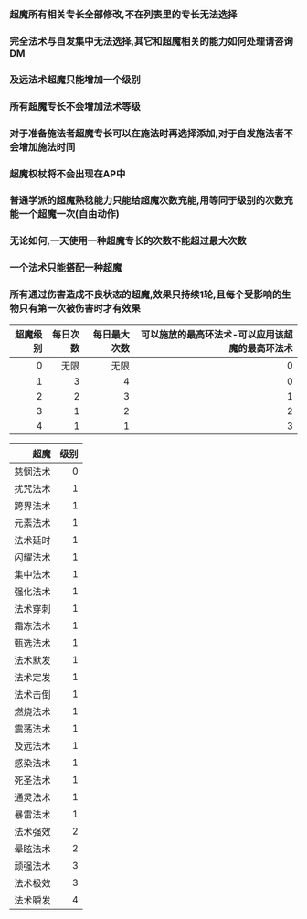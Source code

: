 ### 超魔所有相关专长全部修改,不在列表里的专长无法选择 ###  
### 完全法术与自发集中无法选择,其它和超魔相关的能力如何处理请咨询DM ###  
### 及远法术超魔只能增加一个级别 ###   
### 所有超魔专长不会增加法术等级 ###   
### 对于准备施法者超魔专长可以在施法时再选择添加,对于自发施法者不会增加施法时间 ###   
### 超魔权杖将不会出现在AP中 ###   
### 普通学派的超魔熟稔能力只能给超魔次数充能,用等同于级别的次数充能一个超魔一次(自由动作) ###  
### 无论如何,一天使用一种超魔专长的次数不能超过最大次数 ###   
### 一个法术只能搭配一种超魔 ###  
### 所有通过伤害造成不良状态的超魔,效果只持续1轮,且每个受影响的生物只有第一次被伤害时才有效果 ###  

|超魔级别|每日次数|每日最大次数|可以施放的最高环法术-可以应用该超魔的最高环法术|
|-:|-:|-:|-:|
|0|无限|无限|0|
|1|3|4|0|
|2|2|3|1|
|3|1|2|2|
|4|1|1|3|

|超魔|级别|
|-:|-:|
|慈悯法术|0|
|扰咒法术|1|
|跨界法术|1|
|元素法术|1|
|法术延时|1|
|闪耀法术|1|
|集中法术|1|
|强化法术|1|
|法术穿刺|1|
|霜冻法术|1|
|甄选法术|1|
|法术默发|1|
|法术定发|1|
|法术击倒|1|
|燃烧法术|1|
|震荡法术|1|
|及远法术|1|
|感染法术|1|
|死圣法术|1|
|通灵法术|1|
|暴雷法术|1|
|法术强效|2|
|晕眩法术|2|
|顽强法术|3|
|法术极效|3|
|法术瞬发|4|

